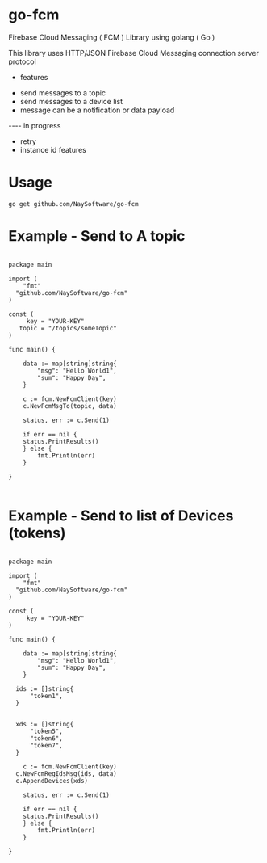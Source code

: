# go-fcm
Firebase Cloud Messaging ( FCM ) Library using golang ( Go )

This library uses HTTP/JSON Firebase Cloud Messaging connection server protocol


- features

* send messages to a topic
* send messages to a device list
* message can be a notification or data payload



---- in progress
* retry
* instance id features



# Usage

```
go get github.com/NaySoftware/go-fcm

```




# Example - Send to A topic

```golang

package main

import (
	"fmt"
  "github.com/NaySoftware/go-fcm"
)

const (
	 key = "YOUR-KEY"
   topic = "/topics/someTopic"
)

func main() {

	data := map[string]string{
		"msg": "Hello World1",
		"sum": "Happy Day",
	}

	c := fcm.NewFcmClient(key)
	c.NewFcmMsgTo(topic, data)

	status, err := c.Send(1)

	if err == nil {
    status.PrintResults()
	} else {
		fmt.Println(err)
	}

}


```


# Example - Send to list of Devices (tokens)

```golang

package main

import (
	"fmt"
  "github.com/NaySoftware/go-fcm"
)

const (
	 key = "YOUR-KEY"
)

func main() {

	data := map[string]string{
		"msg": "Hello World1",
		"sum": "Happy Day",
	}

  ids := []string{
      "token1",
  }


  xds := []string{
      "token5",
      "token6",
      "token7",
  }

	c := fcm.NewFcmClient(key)
  c.NewFcmRegIdsMsg(ids, data)
  c.AppendDevices(xds)

	status, err := c.Send(1)

	if err == nil {
    status.PrintResults()
	} else {
		fmt.Println(err)
	}

}



```

